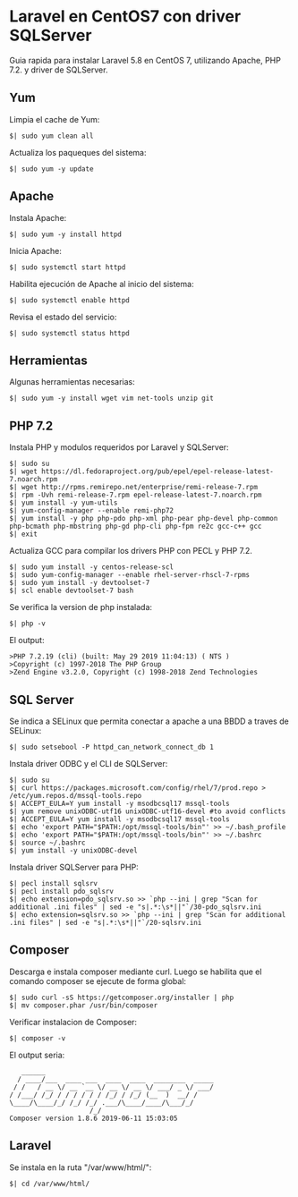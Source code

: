 # Laravel en CentOS7 con driver SQLServer

Guia rapida para instalar Laravel 5.8 en CentOS 7, utilizando Apache, PHP 7.2. y driver de SQLServer.

## Yum

Limpia el cache de Yum:

```
$| sudo yum clean all
```

Actualiza los paqueques del sistema:

```
$| sudo yum -y update
```

## Apache

Instala Apache:

```
$| sudo yum -y install httpd
```

Inicia Apache:

```
$| sudo systemctl start httpd
```

Habilita ejecución de Apache al inicio del sistema:

```
$| sudo systemctl enable httpd
```

Revisa el estado del servicio:

```
$| sudo systemctl status httpd
```

## Herramientas

Algunas herramientas necesarias:

```
$| sudo yum -y install wget vim net-tools unzip git 
```

## PHP 7.2

Instala PHP y modulos requeridos por Laravel y SQLServer:

```
$| sudo su
$| wget https://dl.fedoraproject.org/pub/epel/epel-release-latest-7.noarch.rpm
$| wget http://rpms.remirepo.net/enterprise/remi-release-7.rpm
$| rpm -Uvh remi-release-7.rpm epel-release-latest-7.noarch.rpm
$| yum install -y yum-utils
$| yum-config-manager --enable remi-php72
$| yum install -y php php-pdo php-xml php-pear php-devel php-common php-bcmath php-mbstring php-gd php-cli php-fpm re2c gcc-c++ gcc
$| exit
```

Actualiza GCC para compilar los drivers PHP con PECL y PHP 7.2.

```
$| sudo yum install -y centos-release-scl
$| sudo yum-config-manager --enable rhel-server-rhscl-7-rpms
$| sudo yum install -y devtoolset-7
$| scl enable devtoolset-7 bash
```

Se verifica la version de php instalada:

```
$| php -v
```

El output:

```
>PHP 7.2.19 (cli) (built: May 29 2019 11:04:13) ( NTS )
>Copyright (c) 1997-2018 The PHP Group
>Zend Engine v3.2.0, Copyright (c) 1998-2018 Zend Technologies
```

## SQL Server

Se indica a SELinux que permita conectar a apache a una BBDD a traves de SELinux:

```
$| sudo setsebool -P httpd_can_network_connect_db 1
```

Instala driver ODBC y el CLI de SQLServer:

```
$| sudo su
$| curl https://packages.microsoft.com/config/rhel/7/prod.repo > /etc/yum.repos.d/mssql-tools.repo
$| ACCEPT_EULA=Y yum install -y msodbcsql17 mssql-tools
$| yum remove unixODBC-utf16 unixODBC-utf16-devel #to avoid conflicts
$| ACCEPT_EULA=Y yum install -y msodbcsql17 mssql-tools
$| echo 'export PATH="$PATH:/opt/mssql-tools/bin"' >> ~/.bash_profile
$| echo 'export PATH="$PATH:/opt/mssql-tools/bin"' >> ~/.bashrc
$| source ~/.bashrc
$| yum install -y unixODBC-devel
 ```
 
Instala driver SQLServer para PHP:
 
 ```
$| pecl install sqlsrv
$| pecl install pdo_sqlsrv
$| echo extension=pdo_sqlsrv.so >> `php --ini | grep "Scan for additional .ini files" | sed -e "s|.*:\s*||"`/30-pdo_sqlsrv.ini
$| echo extension=sqlsrv.so >> `php --ini | grep "Scan for additional .ini files" | sed -e "s|.*:\s*||"`/20-sqlsrv.ini
 ```

## Composer

Descarga e instala composer mediante curl. Luego se habilita que el comando composer se ejecute de forma global:

```
$| sudo curl -sS https://getcomposer.org/installer | php
$| mv composer.phar /usr/bin/composer
```

Verificar instalacion de Composer:

```
$| composer -v
```

El output seria:

```
   ______
  / ____/___  ____ ___  ____  ____  ________  _____
 / /   / __ \/ __ `__ \/ __ \/ __ \/ ___/ _ \/ ___/
/ /___/ /_/ / / / / / / /_/ / /_/ (__  )  __/ /
\____/\____/_/ /_/ /_/ .___/\____/____/\___/_/
                    /_/
Composer version 1.8.6 2019-06-11 15:03:05

```

## Laravel

Se instala en la ruta "/var/www/html/":

```
$| cd /var/www/html/
```


 
 
